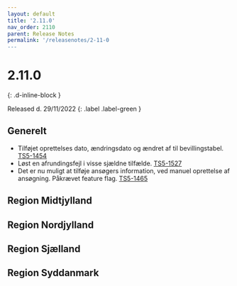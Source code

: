 ```yaml
---
layout: default
title: '2.11.0'
nav_order: 2110
parent: Release Notes
permalink: '/releasenotes/2-11-0
---
```


# 2.11.0
{: .d-inline-block }

Released d. 29/11/2022
{: .label .label-green }

## Generelt
- Tilføjet oprettelses dato, ændringsdato og ændret af til bevillingstabel. [TS5-1454](https://sd.trifork.com/browse/TS5-1454)
- Løst en afrundingsfejl i visse sjældne tilfælde. [TS5-1527](https://sd.trifork.com/browse/TS5-1527)
- Det er nu muligt at tilføje ansøgers information, ved manuel oprettelse af ansøgning. Påkrævet feature flag. [TS5-1465](https://sd.trifork.com/browse/TS5-1465)

## Region Midtjylland

## Region Nordjylland

## Region Sjælland

## Region Syddanmark
